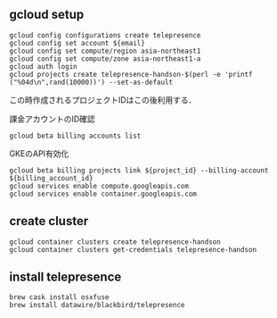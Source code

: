 ## gcloud setup

```
gcloud config configurations create telepresence
gcloud config set account ${email}
gcloud config set compute/region asia-northeast1
gcloud config set compute/zone asia-northeast1-a
gcloud auth login
gcloud projects create telepresence-handson-$(perl -e 'printf ("%04d\n",rand(10000))') --set-as-default
```
この時作成されるプロジェクトIDはこの後利用する．

課金アカウントのID確認
```
gcloud beta billing accounts list
```

GKEのAPI有効化
```
gcloud beta billing projects link ${project_id} --billing-account ${billing_account_id}
gcloud services enable compute.googleapis.com
gcloud services enable container.googleapis.com
```

## create cluster
```
gcloud container clusters create telepresence-handson
gcloud container clusters get-credentials telepresence-handson
```

## install telepresence
```
brew cask install osxfuse
brew install datawire/blackbird/telepresence
```